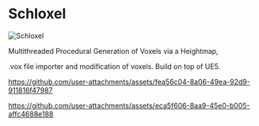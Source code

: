 # Schloxel

![Schloxel](https://github.com/user-attachments/assets/422609c6-7048-4d23-b3f7-ec71a4b09a1a)


Multithreaded Procedural Generation of Voxels via a Heightmap,

.vox file importer and modification of voxels. Build on top of UE5.


https://github.com/user-attachments/assets/fea56c04-8a06-49ea-92d9-911816f47987



https://github.com/user-attachments/assets/eca5f606-8aa9-45e0-b005-affc4688e188

